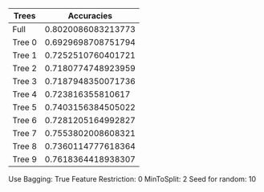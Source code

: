 |          Trees          |        Accuracies       |
|-------------------------|-------------------------|
|           Full          |    0.8020086083213773   |
|          Tree 0         |    0.6929698708751794   |
|          Tree 1         |    0.7252510760401721   |
|          Tree 2         |    0.7180774748923959   |
|          Tree 3         |    0.7187948350071736   |
|          Tree 4         |    0.723816355810617    |
|          Tree 5         |    0.7403156384505022   |
|          Tree 6         |    0.7281205164992827   |
|          Tree 7         |    0.7553802008608321   |
|          Tree 8         |    0.7360114777618364   |
|          Tree 9         |    0.7618364418938307   |

Use Bagging: True
Feature Restriction: 0
MinToSplit: 2
Seed for random: 10